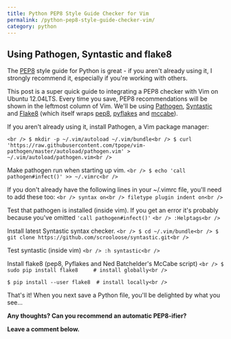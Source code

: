 ```yaml
---
title: Python PEP8 Style Guide Checker for Vim
permalink: /python-pep8-style-guide-checker-vim/
category: python
---
```

## Using Pathogen, Syntastic and flake8

The <a title="PEP8 python style guide" href="http://www.python.org/dev/peps/pep-0008/" target="_blank">PEP8</a> style guide for Python is great - if you aren't already using it, I strongly recommend it, especially if you're working with others.

This post is a super quick guide to integrating a PEP8 checker with Vim on Ubuntu 12.04LTS. Every time you save, PEP8 recommendations will be shown in the leftmost column of Vim. We'll be using <a title="Pathogen vim package manager" href="https://github.com/tpope/vim-pathogen" target="_blank">Pathogen</a>, <a title="Syntastic vim syntax checker" href="https://github.com/scrooloose/syntastic" target="_blank">Syntastic</a> and <a title="Flake8" href="https://pypi.python.org/pypi/flake8" target="_blank">Flake8</a> (which itself wraps <a title="pep8 checker" href="https://pypi.python.org/pypi/pep8" target="_blank">pep8</a>, <a title="pyflakes" href="https://pypi.python.org/pypi/pyflakes" target="_blank">pyflakes</a> and <a title="mccabe script" href="https://pypi.python.org/pypi/mccabe" target="_blank">mccabe</a>).

If you aren't already using it, install Pathogen, a Vim package manager:

`<br />
$ mkdir -p ~/.vim/autoload ~/.vim/bundle<br />
$ curl 'https://raw.githubusercontent.com/tpope/vim-pathogen/master/autoload/pathogen.vim' > ~/.vim/autoload/pathogen.vim<br />
`

Make pathogen run when starting up vim.
`<br />
$ echo 'call pathogen#infect()' >> ~/.vimrc<br />
`

If you don't already have the following lines in your ~/.vimrc file, you'll need to add these too:
`<br />
syntax on<br />
filetype plugin indent on<br />
`

Test that pathogen is installed (inside vim). If you get an error it's probably because you've omitted `'call pathogen#infect()'`
`<br />
:Helptags<br />
`

Install latest Syntastic syntax checker.
`<br />
$ cd ~/.vim/bundle<br />
$ git clone https://github.com/scrooloose/syntastic.git<br />
`

Test syntastic (inside vim)
`<br />
:h syntastic<br />
`

Install flake8 (pep8, Pyflakes and Ned Batchelder's McCabe script)
`<br />
$ sudo pip install flake8     # install globally<br />
`

` $ pip install --user flake8  # install locally<br />
`

That's it! When you next save a Python file, you'll be delighted by what you see...

**Any thoughts? Can you recommend an automatic PEP8-ifier?**

**Leave a comment below.**